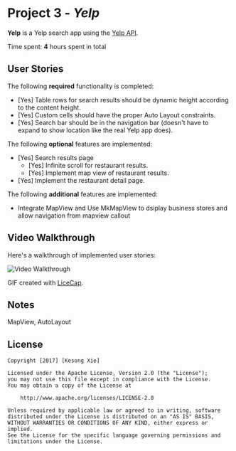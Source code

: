 
# Project 3 - *Yelp*

**Yelp** is a Yelp search app using the [Yelp API](http://www.yelp.com/developers/documentation/v2/search_api).

Time spent: **4** hours spent in total

## User Stories

The following **required** functionality is completed:

- [Yes] Table rows for search results should be dynamic height according to the content height.
- [Yes] Custom cells should have the proper Auto Layout constraints.
- [Yes] Search bar should be in the navigation bar (doesn't have to expand to show location like the real Yelp app does).

The following **optional** features are implemented:

- [Yes] Search results page
   - [Yes] Infinite scroll for restaurant results.
   - [Yes] Implement map view of restaurant results.
- [Yes] Implement the restaurant detail page.

The following **additional** features are implemented:

- Integrate MapView and Use MkMapView to dsiplay business stores and allow navigation from mapview callout



## Video Walkthrough 

Here's a walkthrough of implemented user stories:

<img src='https://github.com/kesongxie/CodePath-Week3-Yelp/blob/master/Yelp/GifDemo/Yelp%20Demo.gif' title='Video Walkthrough' width='' alt='Video Walkthrough' />

GIF created with [LiceCap](http://www.cockos.com/licecap/).

## Notes

MapView, AutoLayout

## License

    Copyright [2017] [Kesong Xie]

    Licensed under the Apache License, Version 2.0 (the "License");
    you may not use this file except in compliance with the License.
    You may obtain a copy of the License at

        http://www.apache.org/licenses/LICENSE-2.0

    Unless required by applicable law or agreed to in writing, software
    distributed under the License is distributed on an "AS IS" BASIS,
    WITHOUT WARRANTIES OR CONDITIONS OF ANY KIND, either express or implied.
    See the License for the specific language governing permissions and
    limitations under the License.
